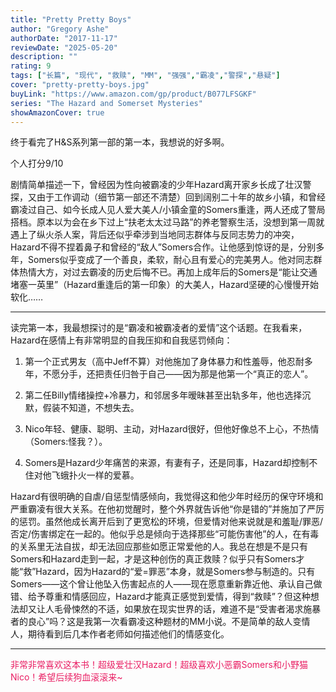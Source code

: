 ```yaml
---
title: "Pretty Pretty Boys"
author: "Gregory Ashe"
authorDate: "2017-11-17"
reviewDate: "2025-05-20"
description: ""
rating: 9
tags: ["长篇", "现代", "救赎", "MM", "强强","霸凌","警探","悬疑"]
cover: "pretty-pretty-boys.jpg"
buyLink: "https://www.amazon.com/gp/product/B077LFSGKF"
series: "The Hazard and Somerset Mysteries"
showAmazonCover: true
---
```


终于看完了H&S系列第一部的第一本，我想说的好多啊。

个人打分9/10



剧情简单描述一下，曾经因为性向被霸凌的少年Hazard离开家乡长成了壮汉警探，又由于工作调动（细节第一部还不清楚）回到阔别二十年的故乡小镇，和曾经霸凌过自己、如今长成人见人爱大美人/小镇金童的Somers重逢，两人还成了警局搭档。原本以为会在乡下过上“扶老太太过马路”的养老警察生活，没想到第一周就遇上了纵火杀人案，背后还似乎牵涉到当地同志群体与反同志势力的冲突，Hazard不得不捏着鼻子和曾经的“敌人”Somers合作。让他感到惊讶的是，分别多年，Somers似乎变成了一个善良，柔软，耐心且有爱心的完美男人。他对同志群体热情大方，对过去霸凌的历史后悔不已。再加上成年后的Somers是“能让交通堵塞一英里”（Hazard重逢后的第一印象）的大美人，Hazard坚硬的心慢慢开始软化……

*****



读完第一本，我最想探讨的是“霸凌和被霸凌者的爱情”这个话题。在我看来，Hazard在感情上有非常明显的自我压抑和自我惩罚倾向：

1. 第一个正式男友（高中Jeff不算）对他施加了身体暴力和性羞辱，他忍耐多年，不愿分手，还把责任归咎于自己——因为那是他第一个“真正的恋人”。

2. 第二任Billy情绪操控+冷暴力，和邻居多年暧昧甚至出轨多年，他也选择沉默，假装不知道，不想失去。

3. Nico年轻、健康、聪明、主动，对Hazard很好，但他好像总不上心，不热情（Somers:怪我？）。

4. Somers是Hazard少年痛苦的来源，有妻有子，还是同事，Hazard却控制不住对他飞蛾扑火一样的爱慕。

Hazard有很明确的自虐/自惩型情感倾向，我觉得这和他少年时经历的保守环境和严重霸凌有很大关系。在他初觉醒时，整个外界就告诉他“你是错的”并施加了严厉的惩罚。虽然他成长离开后到了更宽松的环境，但爱情对他来说就是和羞耻/罪恶/否定/伤害绑定在一起的。他似乎总是倾向于选择那些“可能伤害他”的人，在有毒的关系里无法自拔，却无法回应那些如愿正常爱他的人。我总在想是不是只有Somers和Hazard走到一起，才是这种创伤的真正救赎？似乎只有Somers才能“救”Hazard，因为Hazard的“爱=罪恶”本身，就是Somers参与制造的。只有Somers——这个曾让他坠入伤害起点的人——现在愿意重新靠近他、承认自己做错、给予尊重和情感回应，Hazard才能真正感觉到爱情，得到“救赎”？但这种想法却又让人毛骨悚然的不适，如果放在现实世界的话，难道不是“受害者渴求施暴者的良心”吗？这是我第一次看霸凌这种题材的MM小说。不是简单的敌人变情人，期待看到后几本作者老师如何描述他们的情感变化。


---

<span style="color: #e91e63;">非常非常喜欢这本书！超级爱壮汉Hazard！超级喜欢小恶霸Somers和小野猫Nico！希望后续狗血滚滚来~</span>

<div style="height: 8rem;"></div>